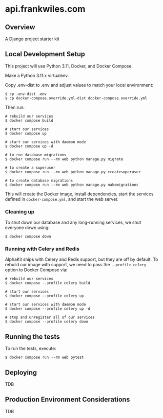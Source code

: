 # api.frankwiles.com

## Overview

A Django project starter kit

## Local Development Setup

This project will use Python 3.11, Docker, and Docker Compose.

Make a Python 3.11.x virtualenv.

Copy .env-dist to .env and adjust values to match your local environment:

```shell
$ cp .env-dist .env
$ cp docker-compose.override.yml-dist docker-compose.override.yml
```

Then run:

```shell
# rebuild our services
$ docker compose build

# start our services
$ docker compose up

# start our services with daemon mode
$ docker compose up -d

# to run database migrations
$ docker compose run --rm web python manage.py migrate

# to create a superuser
$ docker compose run --rm web python manage.py createsuperuser

# to create database migrations
$ docker compose run --rm web python manage.py makemigrations
```

This will create the Docker image, install dependencies, start the services defined in `docker-compose.yml`, and start the web server.

### Cleaning up

To shut down our database and any long-running services, we shut everyone down using:

```shell
$ docker compose down
```

### Running with Celery and Redis

AlphaKit ships with Celery and Redis support, but they are off by default. To rebuild our image with support, we need to pass the `--profile celery` option to Docker Compose via:

```shell
# rebuild our services
$ docker compose --profile celery build

# start our services
$ docker compose --profile celery up

# start our services with daemon mode
$ docker compose --profile celery up -d

# stop and unregister all of our services
$ docker compose --profile celery down
```

## Running the tests

To run the tests, execute:

```shell
$ docker compose run --rm web pytest
```

## Deploying

TDB

## Production Environment Considerations

TDB
